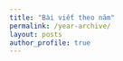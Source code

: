 ```yaml
---
title: "Bài viết theo năm"
permalink: /year-archive/
layout: posts
author_profile: true
---
```

